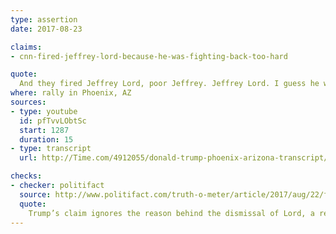 ```yaml
---
type: assertion
date: 2017-08-23

claims:
- cnn-fired-jeffrey-lord-because-he-was-fighting-back-too-hard

quote:
  And they fired Jeffrey Lord, poor Jeffrey. Jeffrey Lord. I guess he was getting a little bit fed up, and he was probably fighting back a little bit too hard. They said, “we've better get out of here; we can't have that.”
where: rally in Phoenix, AZ
sources:
- type: youtube
  id: pfTvvLObtSc
  start: 1287
  duration: 15
- type: transcript
  url: http://Time.com/4912055/donald-trump-phoenix-arizona-transcript/

checks:
- checker: politifact
  source: http://www.politifact.com/truth-o-meter/article/2017/aug/22/fact-checking-president-donald-trumps-campaign-ral/
  quote:
    Trump’s claim ignores the reason behind the dismissal of Lord, a regular pundit who defended Trump. Lord tweeted the words "Sieg Heil!" to Angelo Carusone, the president of liberal watchdog group Media Matters.
---
```

